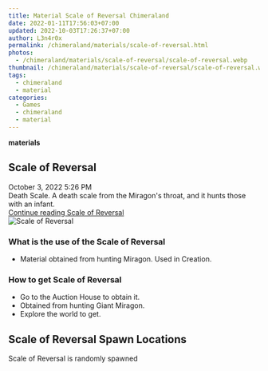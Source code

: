 ```yaml
---
title: Material Scale of Reversal Chimeraland
date: 2022-01-11T17:56:03+07:00
updated: 2022-10-03T17:26:37+07:00
author: L3n4r0x
permalink: /chimeraland/materials/scale-of-reversal.html
photos:
  - /chimeraland/materials/scale-of-reversal/scale-of-reversal.webp
thumbnail: /chimeraland/materials/scale-of-reversal/scale-of-reversal.webp
tags:
  - chimeraland
  - material
categories:
  - Games
  - chimeraland
  - material
---
```


<section id="bootstrap-wrapper">
  <link
    rel="stylesheet"
    href="https://rawcdn.githack.com/dimaslanjaka/Web-Manajemen/0c3b5aa1813bd4abcd2c11bf3e37928b15c28664/css/bootstrap-5-3-0-alpha3-wrapper.css"
  />
  <div
    class="row g-0 border rounded overflow-hidden flex-md-row mb-4 shadow-sm position-relative bg-light text-dark"
  >
    <div class="col p-4 d-flex flex-column position-static">
      <strong class="d-inline-block mb-2 text-success">materials</strong>
      <h2 class="mb-0">Scale of Reversal</h2>
      <div class="mb-1 text-muted">October 3, 2022 5:26 PM</div>
      <div class="mb-2 border p-1">
        Death Scale. A death scale from the Miragon&#x27;s throat, and it hunts
        those with an infant.
      </div>
      <a
        href="/chimeraland/materials/scale-of-reversal.html"
        class="stretched-link d-none"
        >Continue reading Scale of Reversal</a
      >
    </div>
    <div class="col-auto d-none d-lg-block">
      <img
        src="/chimeraland/materials/scale-of-reversal/scale-of-reversal.webp"
        alt="Scale of Reversal"
      />
    </div>
  </div>
  <div class="row bg-light text-dark">
    <div class="col-lg-6 col-12 mb-2">
      <div class="card">
        <div class="card-body">
          <h3 class="card-title">What is the use of the Scale of Reversal</h3>
          <div class="card-text">
            <ul>
              <li>Material obtained from hunting Miragon. Used in Creation.</li>
            </ul>
          </div>
        </div>
      </div>
    </div>
    <div class="col-lg-6 col-12 mb-2">
      <div class="card">
        <div class="card-body">
          <h3 class="card-title">How to get Scale of Reversal</h3>
          <div class="card-text">
            <ul>
              <li>Go to the Auction House to obtain it.</li>
              <li>Obtained from hunting Giant Miragon.</li>
              <li>Explore the world to get.</li>
            </ul>
          </div>
        </div>
      </div>
    </div>
    <div class="col-12 mb-2">
      <h2>Scale of Reversal Spawn Locations</h2>
      <p>Scale of Reversal is randomly spawned</p>
    </div>
  </div>
</section>